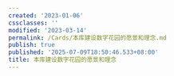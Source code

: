 ```yaml
---
created: '2023-01-06'
cssclasses: ''
modified: '2023-03-14'
permalink: /Cards/本库建设数字花园的愿景和理念.md
publish: true
published: '2025-07-09T18:50:46.533+08:00'
title: 本库建设数字花园的愿景和理念
---
```

